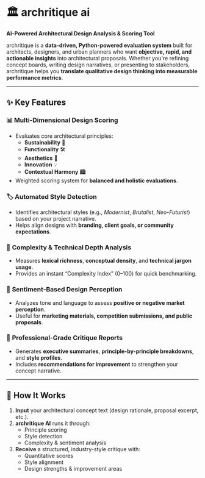 # 🏛️ archritique ai
**AI-Powered Architectural Design Analysis & Scoring Tool**  

archritique is a **data-driven, Python-powered evaluation system** built for architects, designers, and urban planners who want **objective, rapid, and actionable insights** into architectural proposals. Whether you're refining concept boards, writing design narratives, or presenting to stakeholders, archritique helps you **translate qualitative design thinking into measurable performance metrics**.

---

## ✨ Key Features

### 📊 **Multi-Dimensional Design Scoring**
- Evaluates core architectural principles:
  - **Sustainability** 🌱
  - **Functionality** 🛠️
  - **Aesthetics** 🎨
  - **Innovation** 💡
  - **Contextual Harmony** 🏙️
- Weighted scoring system for **balanced and holistic evaluations**.

### 🏷 **Automated Style Detection**
- Identifies architectural styles (e.g., *Modernist*, *Brutalist*, *Neo-Futurist*) based on your project narrative.
- Helps align designs with **branding, client goals, or community expectations**.

### 📐 **Complexity & Technical Depth Analysis**
- Measures **lexical richness**, **conceptual density**, and **technical jargon usage**.
- Provides an instant “Complexity Index” (0–100) for quick benchmarking.

### 🧠 **Sentiment-Based Design Perception**
- Analyzes tone and language to assess **positive or negative market perception**.
- Useful for **marketing materials, competition submissions, and public proposals**.

### 📑 **Professional-Grade Critique Reports**
- Generates **executive summaries**, **principle-by-principle breakdowns**, and **style profiles**.
- Includes **recommendations for improvement** to strengthen your concept narrative.

---

## 🚀 How It Works

1. **Input** your architectural concept text (design rationale, proposal excerpt, etc.).
2. **archritique AI** runs it through:
   - Principle scoring
   - Style detection
   - Complexity & sentiment analysis
3. **Receive** a structured, industry-style critique with:
   - Quantitative scores
   - Style alignment
   - Design strengths & improvement areas
